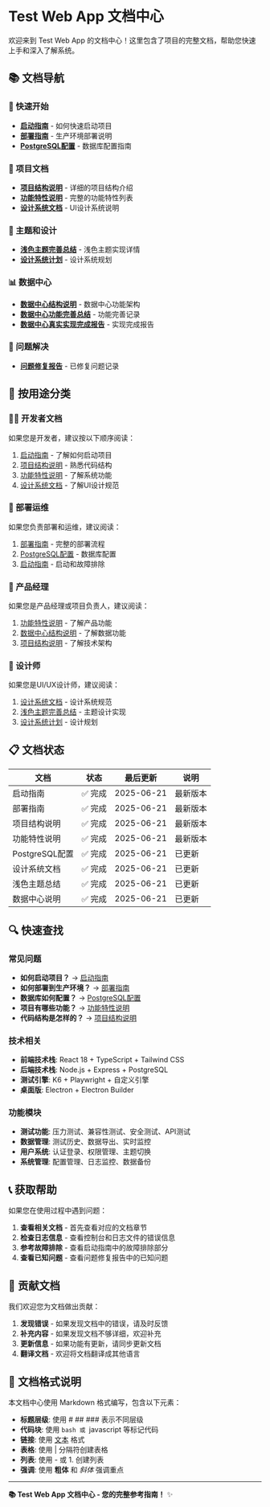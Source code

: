 # Test Web App 文档中心

欢迎来到 Test Web App 的文档中心！这里包含了项目的完整文档，帮助您快速上手和深入了解系统。

## 📚 文档导航

### 🚀 快速开始
- [**启动指南**](启动指南.md) - 如何快速启动项目
- [**部署指南**](部署指南.md) - 生产环境部署说明
- [**PostgreSQL配置**](POSTGRESQL_SETUP.md) - 数据库配置指南

### 📖 项目文档
- [**项目结构说明**](项目结构说明.md) - 详细的项目结构介绍
- [**功能特性说明**](功能特性说明.md) - 完整的功能特性列表
- [**设计系统文档**](modern-design-system.md) - UI设计系统说明

### 🎨 主题和设计
- [**浅色主题完善总结**](浅色主题完善总结.md) - 浅色主题实现详情
- [**设计系统计划**](design-system-plan.md) - 设计系统规划

### 📊 数据中心
- [**数据中心结构说明**](数据中心结构说明.md) - 数据中心功能架构
- [**数据中心功能完善总结**](数据中心功能完善总结.md) - 功能完善记录
- [**数据中心真实实现完成报告**](数据中心真实实现完成报告.md) - 实现完成报告

### 🔧 问题解决
- [**问题修复报告**](问题修复报告.md) - 已修复问题记录

## 🎯 按用途分类

### 👨‍💻 开发者文档
如果您是开发者，建议按以下顺序阅读：
1. [启动指南](启动指南.md) - 了解如何启动项目
2. [项目结构说明](项目结构说明.md) - 熟悉代码结构
3. [功能特性说明](功能特性说明.md) - 了解系统功能
4. [设计系统文档](modern-design-system.md) - 了解UI设计规范

### 🚀 部署运维
如果您负责部署和运维，建议阅读：
1. [部署指南](部署指南.md) - 完整的部署流程
2. [PostgreSQL配置](POSTGRESQL_SETUP.md) - 数据库配置
3. [启动指南](启动指南.md) - 启动和故障排除

### 👤 产品经理
如果您是产品经理或项目负责人，建议阅读：
1. [功能特性说明](功能特性说明.md) - 了解产品功能
2. [数据中心结构说明](数据中心结构说明.md) - 了解数据功能
3. [项目结构说明](项目结构说明.md) - 了解技术架构

### 🎨 设计师
如果您是UI/UX设计师，建议阅读：
1. [设计系统文档](modern-design-system.md) - 设计系统规范
2. [浅色主题完善总结](浅色主题完善总结.md) - 主题设计实现
3. [设计系统计划](design-system-plan.md) - 设计规划

## 📋 文档状态

| 文档 | 状态 | 最后更新 | 说明 |
|------|------|----------|------|
| 启动指南 | ✅ 完成 | 2025-06-21 | 最新版本 |
| 部署指南 | ✅ 完成 | 2025-06-21 | 最新版本 |
| 项目结构说明 | ✅ 完成 | 2025-06-21 | 最新版本 |
| 功能特性说明 | ✅ 完成 | 2025-06-21 | 最新版本 |
| PostgreSQL配置 | ✅ 完成 | 2025-06-21 | 已更新 |
| 设计系统文档 | ✅ 完成 | 2025-06-21 | 已更新 |
| 浅色主题总结 | ✅ 完成 | 2025-06-21 | 已更新 |
| 数据中心说明 | ✅ 完成 | 2025-06-21 | 已更新 |

## 🔍 快速查找

### 常见问题
- **如何启动项目？** → [启动指南](启动指南.md)
- **如何部署到生产环境？** → [部署指南](部署指南.md)
- **数据库如何配置？** → [PostgreSQL配置](POSTGRESQL_SETUP.md)
- **项目有哪些功能？** → [功能特性说明](功能特性说明.md)
- **代码结构是怎样的？** → [项目结构说明](项目结构说明.md)

### 技术相关
- **前端技术栈**: React 18 + TypeScript + Tailwind CSS
- **后端技术栈**: Node.js + Express + PostgreSQL
- **测试引擎**: K6 + Playwright + 自定义引擎
- **桌面版**: Electron + Electron Builder

### 功能模块
- **测试功能**: 压力测试、兼容性测试、安全测试、API测试
- **数据管理**: 测试历史、数据导出、实时监控
- **用户系统**: 认证登录、权限管理、主题切换
- **系统管理**: 配置管理、日志监控、数据备份

## 📞 获取帮助

如果您在使用过程中遇到问题：

1. **查看相关文档** - 首先查看对应的文档章节
2. **检查日志信息** - 查看控制台和日志文件的错误信息
3. **参考故障排除** - 查看启动指南中的故障排除部分
4. **查看已知问题** - 查看问题修复报告中的已知问题

## 🤝 贡献文档

我们欢迎您为文档做出贡献：

1. **发现错误** - 如果发现文档中的错误，请及时反馈
2. **补充内容** - 如果发现文档不够详细，欢迎补充
3. **更新信息** - 如果功能有更新，请同步更新文档
4. **翻译文档** - 欢迎将文档翻译成其他语言

## 📄 文档格式说明

本文档中心使用 Markdown 格式编写，包含以下元素：

- **标题层级**: 使用 # ## ### 表示不同层级
- **代码块**: 使用 ```bash 或 ```javascript 等标记代码
- **链接**: 使用 [文本](链接) 格式
- **表格**: 使用 | 分隔符创建表格
- **列表**: 使用 - 或 1. 创建列表
- **强调**: 使用 **粗体** 和 *斜体* 强调重点

---

**📚 Test Web App 文档中心 - 您的完整参考指南！** ✨

